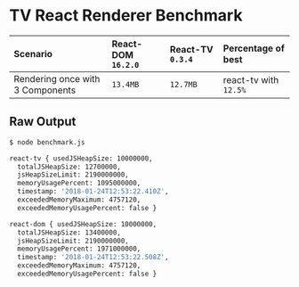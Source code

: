 # TV React Renderer Benchmark

| Scenario | React-DOM `16.2.0` | React-TV `0.3.4` | Percentage of best |
| :--- | :--- | :--- | :--- |
| Rendering once with 3 Components | `13.4MB` | `12.7MB` |  react-tv with `12.5%`|

## Raw Output

```bash
$ node benchmark.js

react-tv { usedJSHeapSize: 10000000,
  totalJSHeapSize: 12700000,
  jsHeapSizeLimit: 2190000000,
  memoryUsagePercent: 1095000000,
  timestamp: '2018-01-24T12:53:22.410Z',
  exceededMemoryMaximum: 4757120,
  exceededMemoryUsagePercent: false }

react-dom { usedJSHeapSize: 10000000,
  totalJSHeapSize: 13400000,
  jsHeapSizeLimit: 2190000000,
  memoryUsagePercent: 1971000000,
  timestamp: '2018-01-24T12:53:22.508Z',
  exceededMemoryMaximum: 4757120,
  exceededMemoryUsagePercent: false }
```
